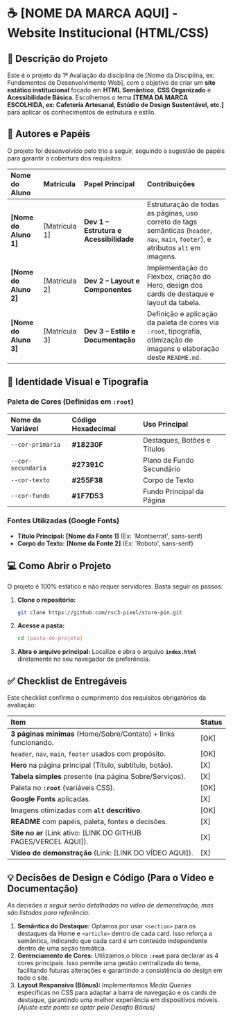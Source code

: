# ☕ [NOME DA MARCA AQUI] - Website Institucional (HTML/CSS)

## 📌 Descrição do Projeto

Este é o projeto da 1ª Avaliação da disciplina de [Nome da Disciplina, ex: Fundamentos de Desenvolvimento Web], com o objetivo de criar um **site estático institucional** focado em **HTML Semântico**, **CSS Organizado** e **Acessibilidade Básica**. Escolhemos o tema **[TEMA DA MARCA ESCOLHIDA, ex: Cafeteria Artesanal, Estúdio de Design Sustentável, etc.]** para aplicar os conhecimentos de estrutura e estilo.

## 👥 Autores e Papéis

O projeto foi desenvolvido pelo trio a seguir, seguindo a sugestão de papéis para garantir a cobertura dos requisitos:

| Nome do Aluno | Matrícula | Papel Principal | Contribuições |
| :--- | :--- | :--- | :--- |
| **[Nome do Aluno 1]** | [Matrícula 1] | **Dev 1 – Estrutura e Acessibilidade** | Estruturação de todas as páginas, uso correto de tags semânticas (`header`, `nav`, `main`, `footer`), e atributos `alt` em imagens. |
| **[Nome do Aluno 2]** | [Matrícula 2] | **Dev 2 – Layout e Componentes** | Implementação do Flexbox, criação do Hero, design dos cards de destaque e layout da tabela. |
| **[Nome do Aluno 3]** | [Matrícula 3] | **Dev 3 – Estilo e Documentação** | Definição e aplicação da paleta de cores via `:root`, tipografia, otimização de imagens e elaboração deste `README.md`. |

## 🎨 Identidade Visual e Tipografia

### Paleta de Cores (Definidas em `:root`)

| Nome da Variável | Código Hexadecimal | Uso Principal |
| :--- | :--- | :--- |
| `--cor-primaria` | **#18230F** | Destaques, Botões e Títulos |
| `--cor-secundaria` | **#27391C** | Plano de Fundo Secundário |
| `--cor-texto` | **#255F38** | Corpo de Texto |
| `--cor-fundo` | **#1F7D53** | Fundo Principal da Página |

### Fontes Utilizadas (Google Fonts)

* **Título Principal:** **[Nome da Fonte 1]** (Ex: 'Montserrat', sans-serif)
* **Corpo do Texto:** **[Nome da Fonte 2]** (Ex: 'Roboto', sans-serif)

## 💻 Como Abrir o Projeto

O projeto é 100% estático e não requer servidores. Basta seguir os passos:

1.  **Clone o repositório:**
    ```bash
    git clone https://github.com/rsc3-pixel/store-pin.git
    ```
2.  **Acesse a pasta:**
    ```bash
    cd [pasta-do-projeto]
    ```
3.  **Abra o arquivo principal:**
    Localize e abra o arquivo **`index.html`** diretamente no seu navegador de preferência.

## ✅ Checklist de Entregáveis

Este checklist confirma o cumprimento dos requisitos obrigatórios da avaliação:

| Item | Status |
| :--- | :--- |
| **3 páginas mínimas** (Home/Sobre/Contato) + links funcionando. | [OK] |
| `header`, `nav`, `main`, `footer` usados com propósito. | [OK] |
| **Hero** na página principal (Título, subtítulo, botão). | [X] |
| **Tabela simples** presente (na página Sobre/Serviços). | [X] |
| Paleta no **`:root`** (variáveis CSS). | [OK] |
| **Google Fonts** aplicadas. | [X] |
| Imagens otimizadas com **`alt` descritivo**. | [OK] |
| **README** com papéis, paleta, fontes e decisões. | [X] |
| **Site no ar** (Link ativo: [LINK DO GITHUB PAGES/VERCEL AQUI]). | [X] |
| **Vídeo de demonstração** (Link: [LINK DO VÍDEO AQUI]). | [X] |

## 💡 Decisões de Design e Código (Para o Vídeo e Documentação)

*As decisões a seguir serão detalhadas no vídeo de demonstração, mas são listadas para referência:*

1.  **Semântica do Destaque:** Optamos por usar `<section>` para os destaques da Home e `<article>` dentro de cada card. Isso reforça a semântica, indicando que cada card é um conteúdo independente dentro de uma seção temática.
2.  **Gerenciamento de Cores:** Utilizamos o bloco **`:root`** para declarar as 4 cores principais. Isso permite uma gestão centralizada do tema, facilitando futuras alterações e garantindo a consistência do design em todo o site.
3.  **Layout Responsivo (Bônus):** Implementamos *Media Queries* específicas no CSS para adaptar a barra de navegação e os cards de destaque, garantindo uma melhor experiência em dispositivos móveis. *[Ajuste este ponto se optar pelo Desafio Bônus]*
